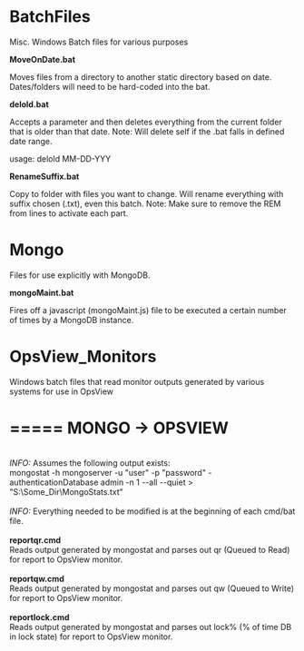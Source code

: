 BatchFiles
==========

Misc. Windows Batch files for various purposes

<b>MoveOnDate.bat</b>

Moves files from a directory to another static directory based on date. Dates/folders will need to be hard-coded into the bat.

<b>delold.bat</b>

Accepts a parameter and then deletes everything from the current folder that is older than that date. Note: Will delete self if the .bat falls in defined date range.

usage: delold MM-DD-YYY

<b>RenameSuffix.bat</b>

Copy to folder with files you want to change. Will rename everything with suffix chosen (.txt), even this batch.
Note: Make sure to remove the REM from lines to activate each part.

Mongo
==========

Files for use explicitly with MongoDB.

<b>mongoMaint.bat</b>

Fires off a javascript (mongoMaint.js) file to be executed a certain number of times by a MongoDB instance.

OpsView_Monitors
================

Windows batch files that read monitor outputs generated by various systems for use in OpsView

=====
MONGO -> OPSVIEW
=====
 <br>
<i>INFO: </i>
Assumes the following output exists: <br>
mongostat -h mongoserver -u "user" -p "password" -authenticationDatabase admin -n 1 --all --quiet > "S:\Some_Dir\MongoStats.txt" <br>
 <br>
<i>INFO: </i>Everything needed to be modified is at the beginning of each cmd/bat file. <br>
 <br>
<b>reportqr.cmd</b>  <br>
Reads output generated by mongostat and parses out qr (Queued to Read) for report to OpsView monitor.  <br>
 <br>
<b>reportqw.cmd</b> <br>
Reads output generated by mongostat and parses out qw (Queued to Write) for report to OpsView monitor.  <br>
 <br>
<b>reportlock.cmd</b>  <br>
Reads output generated by mongostat and parses out lock% (% of time DB in lock state) for report to OpsView monitor.  <br>

